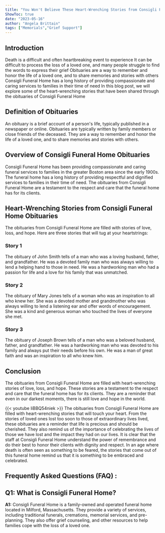 ```yaml
---
title: "You Won't Believe These Heart-Wrenching Stories from Consigli Funeral Home Obituaries!"
ShowToc: true 
date: "2023-05-16"
author: "Angela Brittain" 
tags: ["Memorials","Grief Support"]
---
```

## Introduction

Death is a difficult and often heartbreaking event to experience It can be difficult to process the loss of a loved one, and many people struggle to find the words to express their grief Obituaries are a way to remember and honor the life of a loved one, and to share memories and stories with others Consigli Funeral Home has a long history of providing compassionate and caring services to families in their time of need In this blog post, we will explore some of the heart-wrenching stories that have been shared through the obituaries of Consigli Funeral Home 

## Definition of Obituaries

An obituary is a brief account of a person's life, typically published in a newspaper or online. Obituaries are typically written by family members or close friends of the deceased. They are a way to remember and honor the life of a loved one, and to share memories and stories with others.

## Overview of Consigli Funeral Home Obituaries

Consigli Funeral Home has been providing compassionate and caring funeral services to families in the greater Boston area since the early 1900s. The funeral home has a long history of providing respectful and dignified services to families in their time of need. The obituaries from Consigli Funeral Home are a testament to the respect and care that the funeral home has for its clients.

## Heart-Wrenching Stories from Consigli Funeral Home Obituaries

The obituaries from Consigli Funeral Home are filled with stories of love, loss, and hope. Here are three stories that will tug at your heartstrings:

### Story 1

The obituary of John Smith tells of a man who was a loving husband, father, and grandfather. He was a devoted family man who was always willing to lend a helping hand to those in need. He was a hardworking man who had a passion for life and a love for his family that was unmatched. 

### Story 2

The obituary of Mary Jones tells of a woman who was an inspiration to all who knew her. She was a devoted mother and grandmother who was always willing to lend a listening ear and offer words of encouragement. She was a kind and generous woman who touched the lives of everyone she met. 

### Story 3

The obituary of Joseph Brown tells of a man who was a beloved husband, father, and grandfather. He was a hardworking man who was devoted to his family and always put their needs before his own. He was a man of great faith and was an inspiration to all who knew him. 

## Conclusion

The obituaries from Consigli Funeral Home are filled with heart-wrenching stories of love, loss, and hope. These stories are a testament to the respect and care that the funeral home has for its clients. They are a reminder that even in our darkest moments, there is still love and hope in the world.

{{< youtube liBBQ54niek >}} 
The obituaries from Consigli Funeral Home are filled with heart-wrenching stories that will touch your heart. From the stories of loved ones lost too soon to those of extraordinary lives lived, these obituaries are a reminder that life is precious and should be cherished. They also remind us of the importance of celebrating the lives of those we have lost and the impact they had on our lives. It is clear that the staff at Consigli Funeral Home understand the power of remembrance and do their best to honor their clients with dignity and respect. In an age where death is often seen as something to be feared, the stories that come out of this funeral home remind us that it is something to be embraced and celebrated.

## Frequently Asked Questions (FAQ) :
## Q1: What is Consigli Funeral Home?

**A1:** Consigli Funeral Home is a family-owned and operated funeral home located in Milford, Massachusetts. They provide a variety of services, including traditional funerals, cremations, memorial services, and pre-planning. They also offer grief counseling, and other resources to help families cope with the loss of a loved one.



